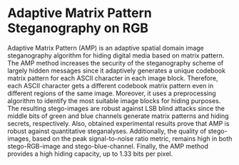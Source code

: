 # Adaptive Matrix Pattern Steganography on RGB

Adaptive Matrix Pattern (AMP) is an adaptive spatial domain image steganography algorithm for hiding digital media based on matrix pattern. 
The AMP method increases the security of the steganography scheme of largely hidden messages since it adaptively generates a unique codebook matrix pattern for each ASCII character in each image block. Therefore, each ASCII character gets a different codebook matrix pattern even in different regions of the same image. 
Moreover, it uses a preprocessing algorithm to identify the most suitable image blocks for hiding purposes. The resulting stego-images are robust against LSB blind attacks since the middle bits of green and blue channels generate matrix patterns and hiding secrets, respectively. Also, obtained experimental results prove that AMP is robust against quantitative steganalyses. Additionally, the quality of stego-images, based on the peak signal-to-noise ratio metric, remains high in both stego-RGB-image and stego-blue-channel. Finally, the AMP method provides a high hiding capacity, up to 1.33 bits per pixel.
 
